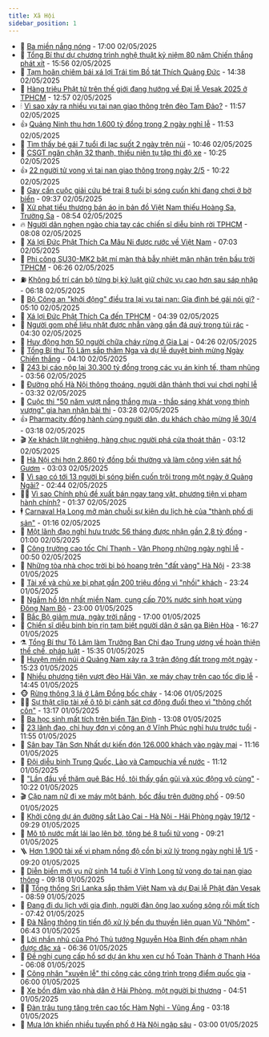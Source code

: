 ```yaml
---
title: Xã Hội
sidebar_position: 1
---
```


<!-- dantri-xa-hoi:START -->
- 🫣 [Ba miền nắng nóng](https://dantri.com.vn/xa-hoi/ba-mien-nang-nong-20250502215636789.htm) - 17:00 02/05/2025
- 💼 [Tổng Bí thư dự chương trình nghệ thuật kỷ niệm 80 năm Chiến thắng phát xít](https://dantri.com.vn/xa-hoi/tong-bi-thu-du-chuong-trinh-nghe-thuat-ky-niem-80-nam-chien-thang-phat-xit-20250502225504902.htm) - 15:56 02/05/2025
- 🎊 [Tạm hoãn chiêm bái xá lợi Trái tim Bồ tát Thích Quảng Đức](https://dantri.com.vn/xa-hoi/tam-hoan-chiem-bai-xa-loi-trai-tim-bo-tat-thich-quang-duc-20250502211148285.htm) - 14:38 02/05/2025
- 🙉 [Hàng triệu Phật tử trên thế giới đang hướng về Đại lễ Vesak 2025 ở TPHCM](https://dantri.com.vn/xa-hoi/hang-trieu-phat-tu-tren-the-gioi-dang-huong-ve-dai-le-vesak-2025-o-tphcm-20250502175651759.htm) - 12:57 02/05/2025
- 🕯 [Vì sao xảy ra nhiều vụ tai nạn giao thông trên đèo Tam Đảo?](https://dantri.com.vn/xa-hoi/vi-sao-xay-ra-nhieu-vu-tai-nan-giao-thong-tren-deo-tam-dao-20250502181102073.htm) - 11:57 02/05/2025
- 👍 [Quảng Ninh thu hơn 1.600 tỷ đồng trong 2 ngày nghỉ lễ](https://dantri.com.vn/xa-hoi/quang-ninh-thu-hon-1600-ty-dong-trong-2-ngay-nghi-le-20250502171256707.htm) - 11:53 02/05/2025
- 🤖 [Tìm thấy bé gái 7 tuổi đi lạc suốt 2 ngày trên núi](https://dantri.com.vn/xa-hoi/tim-thay-be-gai-7-tuoi-di-lac-suot-2-ngay-tren-nui-20250502173224207.htm) - 10:46 02/05/2025
- 🙉 [CSGT ngăn chặn 32 thanh, thiếu niên tụ tập thi độ xe](https://dantri.com.vn/xa-hoi/csgt-ngan-chan-32-thanh-thieu-nien-tu-tap-thi-do-xe-20250502165009578.htm) - 10:25 02/05/2025
- 👍 [22 người tử vong vì tai nạn giao thông trong ngày 2/5](https://dantri.com.vn/xa-hoi/22-nguoi-tu-vong-vi-tai-nan-giao-thong-trong-ngay-25-20250502163928968.htm) - 10:22 02/05/2025
- 🗽 [Gay cấn cuộc giải cứu bé trai 8 tuổi bị sóng cuốn khi đang chơi ở bờ biển](https://dantri.com.vn/xa-hoi/gay-can-cuoc-giai-cuu-be-trai-8-tuoi-bi-song-cuon-khi-dang-choi-o-bo-bien-20250502160219864.htm) - 09:37 02/05/2025
- 🗽 [Xử phạt tiểu thương bán áo in bản đồ Việt Nam thiếu Hoàng Sa, Trường Sa](https://dantri.com.vn/xa-hoi/xu-phat-tieu-thuong-ban-ao-in-ban-do-viet-nam-thieu-hoang-sa-truong-sa-20250502154723801.htm) - 08:54 02/05/2025
- 🔥 [Người dân nghẹn ngào chia tay các chiến sĩ diễu binh rời TPHCM](https://dantri.com.vn/xa-hoi/nguoi-dan-nghen-ngao-chia-tay-cac-chien-si-dieu-binh-roi-tphcm-20250502133235915.htm) - 08:08 02/05/2025
- 🦒 [Xá lợi Đức Phật Thích Ca Mâu Ni được rước về Việt Nam](https://dantri.com.vn/xa-hoi/xa-loi-duc-phat-thich-ca-mau-ni-duoc-ruoc-ve-viet-nam-20250502134344092.htm) - 07:03 02/05/2025
- 🧐 [Phi công SU30-MK2 bật mí màn thả bẫy nhiệt mãn nhãn trên bầu trời TPHCM](https://dantri.com.vn/xa-hoi/phi-cong-su30-mk2-bat-mi-man-tha-bay-nhiet-man-nhan-tren-bau-troi-tphcm-20250430012334650.htm) - 06:26 02/05/2025
- ⛽️ [Không bố trí cán bộ từng bị kỷ luật giữ chức vụ cao hơn sau sáp nhập](https://dantri.com.vn/xa-hoi/khong-bo-tri-can-bo-tung-bi-ky-luat-giu-chuc-vu-cao-hon-sau-sap-nhap-20250502124756295.htm) - 06:18 02/05/2025
- 🚀 [Bộ Công an &quot;khởi động&quot; điều tra lại vụ tai nạn: Gia đình bé gái nói gì?](https://dantri.com.vn/xa-hoi/bo-cong-an-khoi-dong-dieu-tra-lai-vu-tai-nan-gia-dinh-be-gai-noi-gi-20250502114702376.htm) - 05:10 02/05/2025
- 🦒 [Xá lợi Đức Phật Thích Ca đến TPHCM](https://dantri.com.vn/xa-hoi/xa-loi-duc-phat-thich-ca-den-tphcm-20250502110224850.htm) - 04:39 02/05/2025
- 🦅 [Người gom phế liệu nhặt được nhẫn vàng gắn đá quý trong túi rác](https://dantri.com.vn/xa-hoi/nguoi-gom-phe-lieu-nhat-duoc-nhan-vang-gan-da-quy-trong-tui-rac-20250502110757175.htm) - 04:30 02/05/2025
- 🚀 [Huy động hơn 50 người chữa cháy rừng ở Gia Lai](https://dantri.com.vn/xa-hoi/huy-dong-hon-50-nguoi-chua-chay-rung-o-gia-lai-20250502105654676.htm) - 04:26 02/05/2025
- 🦅 [Tổng Bí thư Tô Lâm sắp thăm Nga và dự lễ duyệt binh mừng Ngày Chiến thắng](https://dantri.com.vn/xa-hoi/tong-bi-thu-to-lam-sap-tham-nga-va-du-le-duyet-binh-mung-ngay-chien-thang-20250502110316460.htm) - 04:10 02/05/2025
- 🤠 [243 bị cáo nộp lại 30.300 tỷ đồng trong các vụ án kinh tế, tham nhũng](https://dantri.com.vn/xa-hoi/243-bi-cao-nop-lai-30300-ty-dong-trong-cac-vu-an-kinh-te-tham-nhung-20250502104414503.htm) - 03:56 02/05/2025
- 💄 [Đường phố Hà Nội thông thoáng, người dân thảnh thơi vui chơi nghỉ lễ](https://dantri.com.vn/xa-hoi/duong-pho-ha-noi-thong-thoang-nguoi-dan-thanh-thoi-vui-choi-nghi-le-20250502102535742.htm) - 03:32 02/05/2025
- 🥷 [Cuộc thi &quot;50 năm vượt nắng thắng mưa - thắp sáng khát vọng thịnh vượng&quot; gia hạn nhận bài thi](https://dantri.com.vn/xa-hoi/cuoc-thi-50-nam-vuot-nang-thang-mua-thap-sang-khat-vong-thinh-vuong-gia-han-nhan-bai-thi-20250502101623190.htm) - 03:28 02/05/2025
- 👍 [Pharmacity đồng hành cùng người dân, du khách chào mừng lễ 30/4](https://dantri.com.vn/xa-hoi/pharmacity-dong-hanh-cung-nguoi-dan-du-khach-chao-mung-le-304-20250502101029265.htm) - 03:18 02/05/2025
- 🎬 [Xe khách lật nghiêng, hàng chục người phá cửa thoát thân](https://dantri.com.vn/xa-hoi/xe-khach-lat-nghieng-hang-chuc-nguoi-pha-cua-thoat-than-20250502093433912.htm) - 03:12 02/05/2025
- 🦒 [Hà Nội chi hơn 2.860 tỷ đồng bồi thường và làm công viên sát hồ Gươm](https://dantri.com.vn/xa-hoi/ha-noi-chi-hon-2860-ty-dong-boi-thuong-va-lam-cong-vien-sat-ho-guom-20250502090636830.htm) - 03:03 02/05/2025
- 🌊 [Vì sao có tới 13 người bị sóng biển cuốn trôi trong một ngày ở Quảng Ngãi?](https://dantri.com.vn/xa-hoi/vi-sao-co-toi-13-nguoi-bi-song-bien-cuon-troi-trong-mot-ngay-o-quang-ngai-20250502091005932.htm) - 02:44 02/05/2025
- 🧑‍💻 [Vì sao Chính phủ đề xuất bán ngay tang vật, phương tiện vi phạm hành chính?](https://dantri.com.vn/xa-hoi/vi-sao-chinh-phu-de-xuat-ban-ngay-tang-vat-phuong-tien-vi-pham-hanh-chinh-20250502082710030.htm) - 01:37 02/05/2025
- 🕴 [Carnaval Hạ Long mở màn chuỗi sự kiện du lịch hè của &quot;thành phố di sản&quot;](https://dantri.com.vn/xa-hoi/carnaval-ha-long-mo-man-chuoi-su-kien-du-lich-he-cua-thanh-pho-di-san-20250502080409420.htm) - 01:16 02/05/2025
- 🤔 [Một lãnh đạo nghỉ hưu trước 56 tháng được nhận gần 2,8 tỷ đồng](https://dantri.com.vn/xa-hoi/mot-lanh-dao-nghi-huu-truoc-56-thang-duoc-nhan-gan-28-ty-dong-20250501210051378.htm) - 01:00 02/05/2025
- 💄 [Công trường cao tốc Chí Thạnh - Vân Phong những ngày nghỉ lễ](https://dantri.com.vn/xa-hoi/cong-truong-cao-toc-chi-thanh-van-phong-nhung-ngay-nghi-le-20250501103252032.htm) - 00:50 02/05/2025
- 🧠 [Những tòa nhà chọc trời bị bỏ hoang trên &quot;đất vàng&quot; Hà Nội](https://dantri.com.vn/xa-hoi/nhung-toa-nha-choc-troi-bi-bo-hoang-tren-dat-vang-ha-noi-20250426181012151.htm) - 23:38 01/05/2025
- 🦣 [Tài xế và chủ xe bị phạt gần 200 triệu đồng vì &quot;nhồi&quot; khách](https://dantri.com.vn/xa-hoi/tai-xe-va-chu-xe-bi-phat-gan-200-trieu-dong-vi-nhoi-khach-20250502001807887.htm) - 23:24 01/05/2025
- 💫 [Ngắm hồ lớn nhất miền Nam, cung cấp 70% nước sinh hoạt vùng Đông Nam Bộ](https://dantri.com.vn/xa-hoi/ngam-ho-lon-nhat-mien-nam-cung-cap-70-nuoc-sinh-hoat-vung-dong-nam-bo-20250424175041758.htm) - 23:00 01/05/2025
- 🚀 [Bắc Bộ giảm mưa, ngày trời nắng](https://dantri.com.vn/xa-hoi/bac-bo-giam-mua-ngay-troi-nang-20250501212657950.htm) - 17:00 01/05/2025
- 🤔 [Chiến sĩ diễu binh bịn rịn tạm biệt người dân ở sân ga Biên Hòa](https://dantri.com.vn/xa-hoi/chien-si-dieu-binh-bin-rin-tam-biet-nguoi-dan-o-san-ga-bien-hoa-20250501165244082.htm) - 16:27 01/05/2025
- ⚗️ [Tổng Bí thư Tô Lâm làm Trưởng Ban Chỉ đạo Trung ương về hoàn thiện thể chế, pháp luật](https://dantri.com.vn/xa-hoi/tong-bi-thu-to-lam-lam-truong-ban-chi-dao-trung-uong-ve-hoan-thien-the-che-phap-luat-20250501223501694.htm) - 15:35 01/05/2025
- 🫶 [Huyện miền núi ở Quảng Nam xảy ra 3 trận động đất trong một ngày](https://dantri.com.vn/xa-hoi/huyen-mien-nui-o-quang-nam-xay-ra-3-tran-dong-dat-trong-mot-ngay-20250501220915815.htm) - 15:23 01/05/2025
- 🌮 [Nhiều phương tiện vượt đèo Hải Vân, xe máy chạy trên cao tốc dịp lễ](https://dantri.com.vn/xa-hoi/nhieu-phuong-tien-vuot-deo-hai-van-xe-may-chay-tren-cao-toc-dip-le-20250501211049272.htm) - 14:45 01/05/2025
- 🐵 [Rừng thông 3 lá ở Lâm Đồng bốc cháy](https://dantri.com.vn/xa-hoi/rung-thong-3-la-o-lam-dong-boc-chay-20250501205724883.htm) - 14:06 01/05/2025
- 🧑‍🏫 [Sự thật clip tài xế ô tô bị cảnh sát cơ động đuổi theo vì &quot;thông chốt cồn&quot;](https://dantri.com.vn/xa-hoi/su-that-clip-tai-xe-o-to-bi-canh-sat-co-dong-duoi-theo-vi-thong-chot-con-20250501201020041.htm) - 13:17 01/05/2025
- 💫 [Ba học sinh mất tích trên biển Tân Định](https://dantri.com.vn/xa-hoi/ba-hoc-sinh-mat-tich-tren-bien-tan-dinh-20250501194237052.htm) - 13:08 01/05/2025
- 🦩 [23 lãnh đạo, chỉ huy đơn vị công an ở Vĩnh Phúc nghỉ hưu trước tuổi](https://dantri.com.vn/xa-hoi/23-lanh-dao-chi-huy-don-vi-cong-an-o-vinh-phuc-nghi-huu-truoc-tuoi-20250501185155477.htm) - 11:55 01/05/2025
- 🦄 [Sân bay Tân Sơn Nhất dự kiến đón 126.000 khách vào ngày mai](https://dantri.com.vn/xa-hoi/san-bay-tan-son-nhat-du-kien-don-126000-khach-vao-ngay-mai-20250501173242278.htm) - 11:16 01/05/2025
- 💂 [Đội diễu binh Trung Quốc, Lào và Campuchia về nước](https://dantri.com.vn/xa-hoi/doi-dieu-binh-trung-quoc-lao-va-campuchia-ve-nuoc-20250501172706662.htm) - 11:12 01/05/2025
- 💄 [&quot;Lần đầu về thăm quê Bác Hồ, tôi thấy gần gũi và xúc động vô cùng&quot;](https://dantri.com.vn/xa-hoi/lan-dau-ve-tham-que-bac-ho-toi-thay-gan-gui-va-xuc-dong-vo-cung-20250501164645056.htm) - 10:22 01/05/2025
- 🎬 [Cặp nam nữ đi xe máy một bánh, bốc đầu trên đường phố](https://dantri.com.vn/xa-hoi/cap-nam-nu-di-xe-may-mot-banh-boc-dau-tren-duong-pho-20250501163712685.htm) - 09:50 01/05/2025
- 👀 [Khởi công dự án đường sắt Lào Cai - Hà Nội - Hải Phòng ngày 19/12](https://dantri.com.vn/xa-hoi/khoi-cong-du-an-duong-sat-lao-cai-ha-noi-hai-phong-ngay-1912-20250501162154644.htm) - 09:29 01/05/2025
- 💃 [Mô tô nước mất lái lao lên bờ, tông bé 8 tuổi tử vong](https://dantri.com.vn/xa-hoi/mo-to-nuoc-mat-lai-lao-len-bo-tong-be-8-tuoi-tu-vong-20250429104923361.htm) - 09:21 01/05/2025
- 🪜 [Hơn 1.900 tài xế vi phạm nồng độ cồn bị xử lý trong ngày nghỉ lễ 1/5](https://dantri.com.vn/xa-hoi/hon-1900-tai-xe-vi-pham-nong-do-con-bi-xu-ly-trong-ngay-nghi-le-15-20250501161303759.htm) - 09:20 01/05/2025
- 📝 [Diễn biến mới vụ nữ sinh 14 tuổi ở Vĩnh Long tử vong do tai nạn giao thông](https://dantri.com.vn/xa-hoi/dien-bien-moi-vu-nu-sinh-14-tuoi-o-vinh-long-tu-vong-do-tai-nan-giao-thong-20250501150846672.htm) - 09:18 01/05/2025
- 🧑‍💻 [Tổng thống Sri Lanka sắp thăm Việt Nam và dự Đại lễ Phật đản Vesak](https://dantri.com.vn/xa-hoi/tong-thong-sri-lanka-sap-tham-viet-nam-va-du-dai-le-phat-dan-vesak-20250501155236311.htm) - 08:59 01/05/2025
- 👺 [Đang đi du lịch với gia đình, người đàn ông lao xuống sông rồi mất tích](https://dantri.com.vn/xa-hoi/dang-di-du-lich-voi-gia-dinh-nguoi-dan-ong-lao-xuong-song-roi-mat-tich-20250501143710618.htm) - 07:42 01/05/2025
- 🌮 [Đà Nẵng thông tin tiến độ xử lý bến du thuyền liên quan Vũ &quot;Nhôm&quot;](https://dantri.com.vn/xa-hoi/da-nang-thong-tin-tien-do-xu-ly-ben-du-thuyen-lien-quan-vu-nhom-20250501124032988.htm) - 06:43 01/05/2025
- 🤭 [Lời nhắn nhủ của Phó Thủ tướng Nguyễn Hòa Bình đến phạm nhân được đặc xá](https://dantri.com.vn/xa-hoi/loi-nhan-nhu-cua-pho-thu-tuong-nguyen-hoa-binh-den-pham-nhan-duoc-dac-xa-20250501123431377.htm) - 06:36 01/05/2025
- 💪 [Đề nghị cung cấp hồ sơ dự án khu xen cư hồ Toàn Thành ở Thanh Hóa](https://dantri.com.vn/xa-hoi/de-nghi-cung-cap-ho-so-du-an-khu-xen-cu-ho-toan-thanh-o-thanh-hoa-20250501105517857.htm) - 06:08 01/05/2025
- 🧰 [Công nhân &quot;xuyên lễ&quot; thi công các công trình trọng điểm quốc gia](https://dantri.com.vn/xa-hoi/cong-nhan-xuyen-le-thi-cong-cac-cong-trinh-trong-diem-quoc-gia-20250501084611940.htm) - 06:00 01/05/2025
- 🤡 [Xe bồn đâm vào nhà dân ở Hải Phòng, một người bị thương](https://dantri.com.vn/xa-hoi/xe-bon-dam-vao-nha-dan-o-hai-phong-mot-nguoi-bi-thuong-20250501111206211.htm) - 04:51 01/05/2025
- 🦆 [Đàn trâu tung tăng trên cao tốc Hàm Nghi - Vũng Áng](https://dantri.com.vn/xa-hoi/dan-trau-tung-tang-tren-cao-toc-ham-nghi-vung-ang-20250501100908957.htm) - 03:18 01/05/2025
- 🦍 [Mưa lớn khiến nhiều tuyến phố ở Hà Nội ngập sâu](https://dantri.com.vn/xa-hoi/mua-lon-khien-nhieu-tuyen-pho-o-ha-noi-ngap-sau-20250501095635474.htm) - 03:00 01/05/2025<!-- dantri-xa-hoi:END -->
